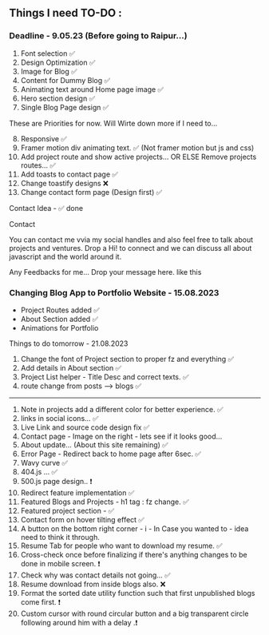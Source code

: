 ## Things I need TO-DO : 

### Deadline - 9.05.23 (Before going to Raipur...)

1. Font selection ✅
2. Design Optimization ✅
3. Image for Blog ✅
4. Content for Dummy Blog ✅
5. Animating text around Home page image ✅
6. Hero section design ✅
7. Single Blog Page design ✅


These are Priorities for now. Will Wirte down more if I need to...

8. Responsive ✅
9. Framer motion div animating text. ✅ (Not framer motion but js and css)
10. Add project route and show active projects... OR ELSE Remove projects routes... ✅
11. Add toasts to contact page ✅
12. Change toastify designs ❌
13. Change contact form page (Design first) ✅

Contact Idea - ✅ done

Contact

You can contact me vvia my social handles and also feel free to talk about projects and ventures. Drop a Hi! to connect and we can discuss all about javascript and the world around it.

Any Feedbacks for me... Drop your message here. like this

### Changing Blog App to Portfolio Website - 15.08.2023

- Project Routes added ✅
- About Section added ✅
- Animations for Portfolio
  

Things to do tomorrow - 21.08.2023

1. Change the font of Project section to proper fz and everything ✅
2. Add details in About section ✅
3. Project List helper - Title Desc and correct texts. ✅
4. route change from posts --> blogs ✅

------------------------------

1. Note in projects add a different color for better experience. ✅
2. links in social icons... ✅
3. Live Link and source code design fix ✅
4. Contact page - Image on the right - lets see if it looks good... 
5. About update... (About this site remaining) ✅
6. Error Page - Redirect back to home page after 6sec. ✅
7. Wavy curve ✅
8. 404.js ... ✅
9. 500.js page design.. ❗
10. Redirect feature implementation ✅
11. Featured Blogs and Projects - h1 tag : fz change. ✅
12. Featured project section - ✅
13. Contact form on hover tilting effect ✅
14. A button on the bottom right corner - i - In Case you wanted to - idea need to think it through.
15. Resume Tab for people who want to download my resume. ✅
16. Cross-check once before finalizing if there's anything changes to be done in mobile screen. ❗
17. Check why was contact details not going... ✅
18. Resume download from inside blogs also. ❌
19. Format the sorted date utility function such that first unpublished blogs come first. ❗
20. Custom cursor with round circular button and a big transparent circle following around him with a delay .❗